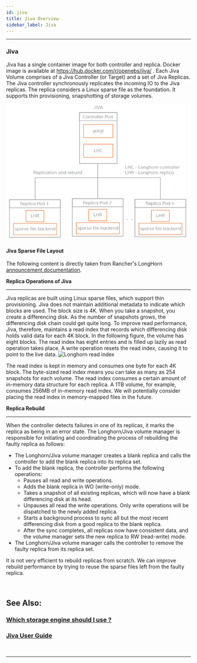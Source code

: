 ```yaml
---
id: jiva
title: Jiva Overview
sidebar_label: Jiva
---
```


------



### Jiva

Jiva has a single container image for both controller and replica. Docker image is available at https://hub.docker.com/r/openebs/jiva/ . Each Jiva Volume comprises of a Jiva Controller (or Target) and a set of Jiva Replicas. The Jiva controller synchronously replicates the incoming IO to the Jiva replicas. The replica considers a Linux sparse file as the foundation. It supports thin provisioning, snapshotting of storage volumes.

![Jiva storage engine of OpenEBS](/docs/assets/jiva.png)

#### Jiva Sparse File Layout

The following content is directly taken from Rancher's LongHorn [announcement documentation](https://rancher.com/microservices-block-storage/).

**Replica Operations of Jiva**

------

Jiva replicas are built using Linux sparse files, which support thin provisioning. Jiva does not maintain additional metadata to indicate which blocks are used. The block size is 4K. When you take a snapshot, you create a differencing disk. As the number of snapshots grows, the differencing disk chain could get quite long. To improve read performance, Jiva, therefore, maintains a read index that records which differencing disk holds valid data for each 4K block. In the following figure, the volume has eight blocks. The read index has eight entries and is filled up lazily as read operation takes place. A write operation resets the read index, causing it to point to the live data. ![Longhorn read index](http://cdn.rancher.com/wp-content/uploads/2017/04/14095610/Longhorn-blog-3.png)



The read index is kept in memory and consumes one byte for each 4K block. The byte-sized read index means you can take as many as 254 snapshots for each volume. The read index consumes a certain amount of in-memory data structure for each replica. A 1TB volume, for example, consumes 256MB of in-memory read index. We will potentially consider placing the read index in memory-mapped files in the future.

**Replica Rebuild**

------

When the controller detects failures in one of its replicas, it marks the replica as being in an error state. The Longhorn/Jiva volume manager is responsible for initiating and coordinating the process of rebuilding the faulty replica as follows:

- The Longhorn/Jiva volume manager creates a blank replica and calls the controller to add the blank replica into its replica set.
- To add the blank replica, the controller performs the following operations:
  - Pauses all read and write operations.
  - Adds the blank replica in WO (write-only) mode.
  - Takes a snapshot of all existing replicas, which will now have a blank differencing disk at its head.
  - Unpauses all read the write operations. Only write operations will be dispatched to the newly added replica.
  - Starts a background process to sync all but the most recent differencing disk from a good replica to the blank replica.
  - After the sync completes, all replicas now have consistent data, and the volume manager sets the new replica to RW (read-write) mode.
- The Longhorn/Jiva volume manager calls the controller to remove the faulty replica from its replica set.

It is not very efficient to rebuild replicas from scratch. We can improve rebuild performance by trying to reuse the sparse files left from the faulty replica.



<br>

## See Also:

### [Which storage engine should I use ?](/docs/next/casengines.html#cstor-vs-jiva-features-comparison)

### [Jiva User Guide ](/docs/next/jivaguide.html)

<br>

<hr>

<br>





<!-- Hotjar Tracking Code for https://docs.openebs.io -->

<script>
   (function(h,o,t,j,a,r){
       h.hj=h.hj||function(){(h.hj.q=h.hj.q||[]).push(arguments)};
       h._hjSettings={hjid:785693,hjsv:6};
       a=o.getElementsByTagName('head')[0];
       r=o.createElement('script');r.async=1;
       r.src=t+h._hjSettings.hjid+j+h._hjSettings.hjsv;
       a.appendChild(r);
   })(window,document,'https://static.hotjar.com/c/hotjar-','.js?sv=');
</script>

<!-- Global site tag (gtag.js) - Google Analytics -->
<script async src="https://www.googletagmanager.com/gtag/js?id=UA-92076314-12"></script>
<script>
  window.dataLayer = window.dataLayer || [];
  function gtag(){dataLayer.push(arguments);}
  gtag('js', new Date());

  gtag('config', 'UA-92076314-12');
</script>
